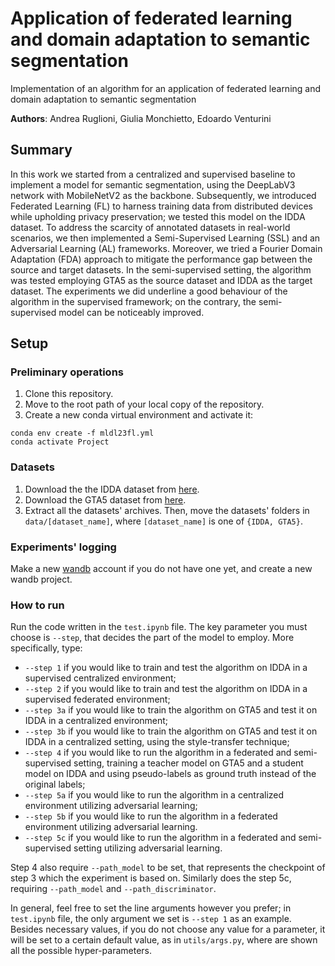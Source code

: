 # Application of federated learning and domain adaptation to semantic segmentation

Implementation of an algorithm for an application of federated learning and domain adaptation to semantic segmentation

**Authors**: Andrea Ruglioni, Giulia Monchietto, Edoardo Venturini

## Summary

In this work we started from a centralized and supervised baseline to implement a model for semantic segmentation, using the DeepLabV3 network with MobileNetV2 as the backbone. Subsequently, we introduced Federated Learning (FL) to harness training data from distributed devices while upholding privacy preservation; we tested this model on the IDDA dataset. To address the scarcity of annotated datasets in real-world scenarios, we then implemented a Semi-Supervised Learning (SSL) and an Adversarial Learning (AL) frameworks. Moreover, we tried a Fourier Domain Adaptation (FDA) approach to mitigate the performance gap between the source and target datasets. In the semi-supervised setting, the algorithm was tested employing GTA5 as the source dataset and IDDA as the target dataset. The experiments we did underline a good behaviour of the algorithm in the supervised framework; on the contrary, the semi-supervised model can be noticeably improved.

## Setup

### Preliminary operations

1) Clone this repository.
2) Move to the root path of your local copy of the repository.
3) Create a new conda virtual environment and activate it:
```
conda env create -f mldl23fl.yml
conda activate Project
```

### Datasets

1) Download the the IDDA dataset from [here](https://mega.nz/file/yBwVGR6A#z2AyGYdsuHERRY67i6JKxhK9cbgVwhYWp4PyrrITbMQ).
2) Download the GTA5 dataset from [here](https://mega.nz/file/ERkiQBaY#h-wktK7U7MpIG5nf-rMWF7d76NEM5ae_MrAmELftNR0).
5) Extract all the datasets' archives. Then, move the datasets' folders in ```data/[dataset_name]```, 
where ```[dataset_name]``` is one of ```{IDDA, GTA5}```.

### Experiments' logging

Make a new [wandb](https://wandb.ai/site) account if you do not have one yet, and create a new wandb project.

### How to run

Run the code written in the ```test.ipynb``` file. The key parameter you must choose is ```--step```, that decides the part of the model to employ. More specifically, type:

- ```--step 1``` if you would like to train and test the algorithm on IDDA in a supervised centralized environment;
- ```--step 2``` if you would like to train and test the algorithm on IDDA in a supervised federated environment;
- ```--step 3a``` if you would like to train the algorithm on GTA5 and test it on IDDA in a centralized environment;
- ```--step 3b``` if you would like to train the algorithm on GTA5 and test it on IDDA in a centralized setting, using the style-transfer technique;
- ```--step 4``` if you would like to run the algorithm in a federated and semi-supervised setting, training a teacher model on GTA5 and a student model on IDDA and using pseudo-labels as ground truth instead of the original labels;
- ```--step 5a``` if you would like to run the algorithm in a centralized environment utilizing adversarial learning;
- ```--step 5b``` if you would like to run the algorithm in a federated environment utilizing adversarial learning.
- ```--step 5c``` if you would like to run the algorithm in a federated and semi-supervised setting utilizing adversarial learning.

Step 4 also require ```--path_model``` to be set, that represents the checkpoint of step 3 which the experiment is based on.
Similarly does the step 5c, requiring ```--path_model``` and ```--path_discriminator```.

In general, feel free to set the line arguments however you prefer; in ```test.ipynb``` file, the only argument we set is ```--step 1``` as an example. Besides necessary values, if you do not choose any value for a parameter, it will be set to a certain default value, as in ```utils/args.py```, where are shown all the possible hyper-parameters.
